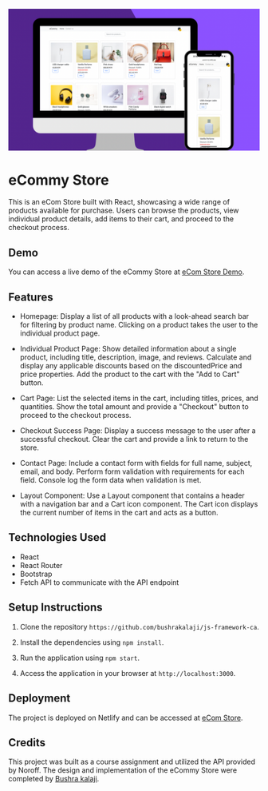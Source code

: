 ![project screenshots](/src/images/ecommy.png)

# eCommy Store

This is an eCom Store built with React, showcasing a wide range of products available for purchase. Users can browse the products, view individual product details, add items to their cart, and proceed to the checkout process.

## Demo

You can access a live demo of the eCommy Store at [eCom Store Demo](https://ecom-my.netlify.app/).

## Features

- Homepage: Display a list of all products with a look-ahead search bar for filtering by product name. Clicking on a product takes the user to the individual product page.

- Individual Product Page: Show detailed information about a single product, including title, description, image, and reviews. Calculate and display any applicable discounts based on the discountedPrice and price properties. Add the product to the cart with the "Add to Cart" button.

- Cart Page: List the selected items in the cart, including titles, prices, and quantities. Show the total amount and provide a "Checkout" button to proceed to the checkout process.

- Checkout Success Page: Display a success message to the user after a successful checkout. Clear the cart and provide a link to return to the store.

- Contact Page: Include a contact form with fields for full name, subject, email, and body. Perform form validation with requirements for each field. Console log the form data when validation is met.

- Layout Component: Use a Layout component that contains a header with a navigation bar and a Cart icon component. The Cart icon displays the current number of items in the cart and acts as a button.

## Technologies Used

- React
- React Router
- Bootstrap 
- Fetch API to communicate with the API endpoint

## Setup Instructions

1. Clone the repository `https://github.com/bushrakalaji/js-framework-ca`.

2. Install the dependencies using `npm install`.

3. Run the application using `npm start`.

4. Access the application in your browser at `http://localhost:3000`.

## Deployment

The project is deployed on Netlify and can be accessed at [eCom Store](https://ecom-my.netlify.app/).

## Credits

This project was built as a course assignment and utilized the API provided by Noroff. The design and implementation of the eCommy Store were completed by [Bushra kalaji](https://github.com/bushrakalaji).
